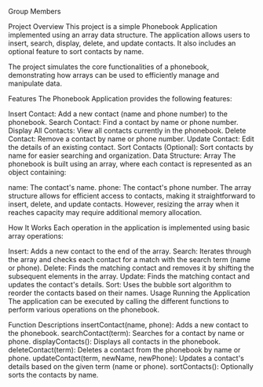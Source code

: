 Group Members




Project Overview
This project is a simple Phonebook Application implemented using an array data structure. The application allows users to insert, search, display, delete, and update contacts. It also includes an optional feature to sort contacts by name.

The project simulates the core functionalities of a phonebook, demonstrating how arrays can be used to efficiently manage and manipulate data.

Features
The Phonebook Application provides the following features:

Insert Contact: Add a new contact (name and phone number) to the phonebook.
Search Contact: Find a contact by name or phone number.
Display All Contacts: View all contacts currently in the phonebook.
Delete Contact: Remove a contact by name or phone number.
Update Contact: Edit the details of an existing contact.
Sort Contacts (Optional): Sort contacts by name for easier searching and organization.
Data Structure: Array
The phonebook is built using an array, where each contact is represented as an object containing:

name: The contact's name.
phone: The contact's phone number.
The array structure allows for efficient access to contacts, making it straightforward to insert, delete, and update contacts. However, resizing the array when it reaches capacity may require additional memory allocation.

How It Works
Each operation in the application is implemented using basic array operations:

Insert: Adds a new contact to the end of the array.
Search: Iterates through the array and checks each contact for a match with the search term (name or phone).
Delete: Finds the matching contact and removes it by shifting the subsequent elements in the array.
Update: Finds the matching contact and updates the contact's details.
Sort: Uses the bubble sort algorithm to reorder the contacts based on their names.
Usage
Running the Application
The application can be executed by calling the different functions to perform various operations on the phonebook.

Function Descriptions
insertContact(name, phone): Adds a new contact to the phonebook.
searchContact(term): Searches for a contact by name or phone.
displayContacts(): Displays all contacts in the phonebook.
deleteContact(term): Deletes a contact from the phonebook by name or phone.
updateContact(term, newName, newPhone): Updates a contact's details based on the given term (name or phone).
sortContacts(): Optionally sorts the contacts by name.
